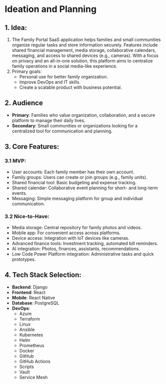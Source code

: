 # Ideation and Planning

## 1. Idea:
1. The Family Portal SaaS application helps families and small communities organize regular tasks and store information securely. Features include shared financial management, media storage, collaborative calendars, messaging, and access to shared devices (e.g., cameras). With a focus on privacy and an all-in-one solution, this platform aims to centralize family operations in a social media-like experience.
2. Primary goals:
   - Personal use for better family organization.
   - Improve DevOps and IT skills.
   - Create a scalable product with business potential.

## 2. Audience
- **Primary**: Families who value organization, collaboration, and a secure platform to manage their daily lives.
- **Secondary**: Small communities or organizations looking for a centralized tool for communication and planning.

## 3. Core Features:

### 3.1 MVP:
- User accounts: Each family member has their own account.
- Family groups: Users can create or join groups (e.g., family units).
- Shared financial tool: Basic budgeting and expense tracking.
- Shared calendar: Collaborative event planning for short- and long-term events.
- Messaging: Simple messaging platform for group and individual communication.

### 3.2 Nice-to-Have:
- Media storage: Central repository for family photos and videos.
- Mobile app: For convenient access across platforms.
- Device access: Integration with IoT devices like cameras.
- Advanced finance tools: Investment tracking, automated bill reminders.
- AI integration: Photos, finances, assistants, recommendations.
- Low Code Power Platform integration: Administrative tasks and quick prototypes.

## 4. Tech Stack Selection:
- **Backend**: Django
- **Frontend**: React
- **Mobile**: React Native
- **Database**: PostgreSQL
- **DevOps**: 
   - Azure
   - Terraform
   - Linux
   - Ansible
   - Kubernetes
   - Helm
   - Prometheus
   - Docker
   - GitHub
   - GitHub Actions
   - Scripts
   - Vault
   - Service Mesh
